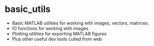 basic_utils
===========

- Basic MATLAB utilities for working with images, vectors, matrices.
- IO functions for working with images
- Plotting utilities for exporting MATLAB figures
- Plus other useful dev tools culled from web
